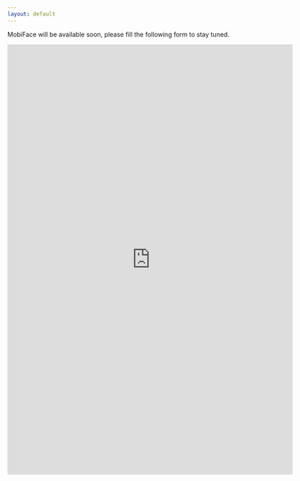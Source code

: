 ```yaml
---
layout: default
---
```


MobiFace will be available soon, please fill the following form to stay tuned.

<div style="text-align:center">
<iframe src="https://docs.google.com/forms/d/e/1FAIpQLSfT817ndiYYBElMxrLhMm5yii16PrBGsYeslETUgLiXl974gg/viewform?embedded=true" width="640" height="966" frameborder="0" marginheight="0" marginwidth="0">Loading...</iframe>
</div>

